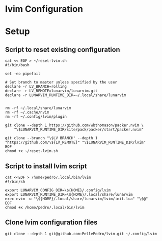 # lvim Configuration


# Setup

## Script to reset existing configuration 

```
cat << EOF > ~/reset-lvim.sh
#!/bin/bash

set -eo pipefail

# Set branch to master unless specified by the user
declare -r LV_BRANCH=rolling
declare -r LV_REMOTE=lunarvim/lunarvim.git
declare -r LUNARVIM_RUNTIME_DIR=~/.local/share/lunarvim


rm -rf ~/.local/share/lunarvim
rm -rf ~/.cache/nvim
rm -rf ~/.config/lvim/plugin

git clone --depth 1 https://github.com/wbthomason/packer.nvim \
    "\$LUNARVIM_RUNTIME_DIR/site/pack/packer/start/packer.nvim"

git clone --branch "\$LV_BRANCH" --depth 1 "https://github.com/\${LV_REMOTE}" "\$LUNARVIM_RUNTIME_DIR/lvim"
EOF
chmod +x ~/reset-lvim.sh
```
## Script to install lvim script
```
cat <<EOF > /home/pedro/.local/bin/lvim
#!/bin/sh

export LUNARVIM_CONFIG_DIR=\${HOME}/.config/lvim
export LUNARVIM_RUNTIME_DIR=\${HOME}/.local/share/lunarvim
exec nvim -u "\${HOME}/.local/share/lunarvim/lvim/init.lua" "\$@"
EOF
chmod +x /home/pedro/.local/bin/lvim
```

## Clone lvim configuration files
```
git clone --depth 1 git@github.com:PellePedro/lvim.git ~/.config/lvim
```

